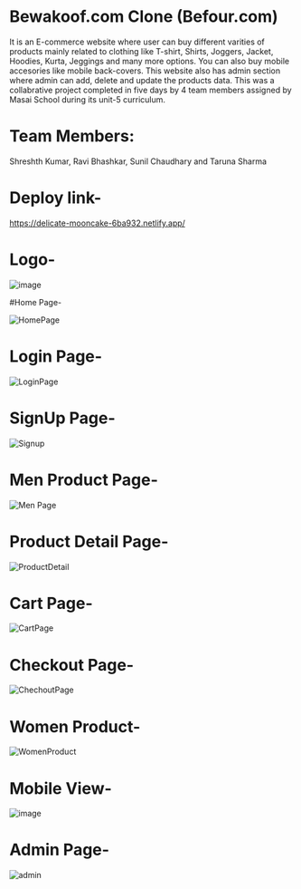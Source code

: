 # Bewakoof.com Clone (Befour.com)

It is an E-commerce website where user can buy different varities of products mainly related to clothing like T-shirt, Shirts, Joggers, Jacket, Hoodies, Kurta, Jeggings and many more options. You can also buy mobile accesories like mobile back-covers. This website also has admin section where admin can add, delete and update the products data.
This was a collabrative project completed in five days by 4 team members assigned by Masai School during its unit-5 curriculum.

# Team Members:

 Shreshth Kumar,
 Ravi Bhashkar,
 Sunil Chaudhary and
 Taruna Sharma

# Deploy link-

https://delicate-mooncake-6ba932.netlify.app/

# Logo-

![image](https://github.com/atheist31/legit-substance-7075/assets/101830301/16bfcfc7-db74-4fe0-b4ed-a9851a5c8da0)

#Home Page-

![HomePage](https://github.com/atheist31/legit-substance-7075/assets/101830301/9ee237ff-d31d-46c5-aae2-140661029985)

# Login Page-

![LoginPage](https://www.linkpicture.com/q/Web-capture_27-2-2023_123525_delicate-mooncake-6ba932.netlify.app.jpeg)

# SignUp Page-

![Signup](https://github.com/atheist31/legit-substance-7075/assets/101830301/a83840e6-ee2a-4d97-ad12-3c4c5c284899)

# Men Product Page-

![Men Page](https://www.linkpicture.com/q/Web-capture_27-2-2023_123237_delicate-mooncake-6ba932.netlify.app.jpeg)

# Product Detail Page-

![ProductDetail](https://www.linkpicture.com/q/Web-capture_27-2-2023_123622_delicate-mooncake-6ba932.netlify.app.jpeg)

# Cart Page- 

![CartPage](https://www.linkpicture.com/q/Web-capture_27-2-2023_123759_delicate-mooncake-6ba932.netlify.app.jpeg)

# Checkout Page-

![ChechoutPage](https://www.linkpicture.com/q/Web-capture_27-2-2023_123814_delicate-mooncake-6ba932.netlify.app.jpeg)

# Women Product-

![WomenProduct](https://www.linkpicture.com/q/Web-capture_27-2-2023_12351_delicate-mooncake-6ba932.netlify.app.jpeg)




# Mobile View-

![image](https://github.com/atheist31/legit-substance-7075/assets/101830301/4648ce87-aad5-4a37-b68e-e8c2fc304a50)


# Admin Page-

![admin](https://user-images.githubusercontent.com/107496019/221485853-f7733585-d5b2-45fd-8a8a-9fc9a5cdb371.png)
